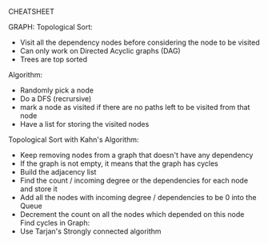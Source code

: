 CHEATSHEET

GRAPH:
Topological Sort:
- Visit all the dependency nodes before considering the node to be visited
- Can only work on Directed Acyclic graphs (DAG)
- Trees are top sorted

Algorithm:
- Randomly pick a node
- Do a DFS (recrursive)
- mark a node as visited if there are no paths left to be visited from that node
- Have a list for storing the visited nodes

Topological Sort with Kahn's Algorithm:
- Keep removing nodes from a graph that doesn't have any dependency
- If the graph is not empty, it means that the graph has cycles
- Build the adjacency list
- Find the count / incoming degree or the dependencies for each node and store it
- Add all the nodes with incoming degree / dependencies to be 0 into the Queue
- Decrement the count on all the nodes which depended on this node
Find cycles in Graph:
- Use Tarjan's Strongly connected algorithm